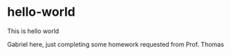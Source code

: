 # hello-world
This is hello world

Gabriel here, just completing some homework requested from Prof. Thomas

